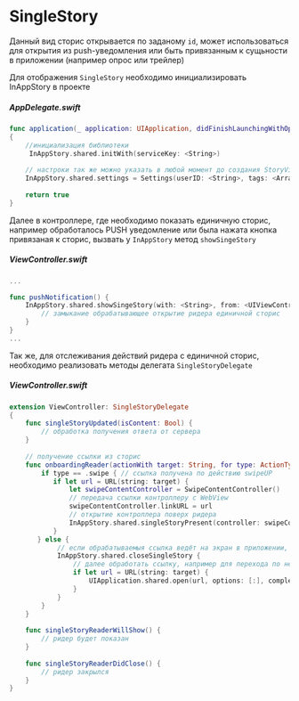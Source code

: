 # SingleStory

Данный вид сторис открывается по заданому `id`, может использоваться для открытия из push-уведомления или быть привязанным к сущьности в приложении (например опрос или трейлер)

Для отображения `SingleStory` необходимо инициализировать InAppStory в проекте

##### AppDelegate.swift
```swift
func application(_ application: UIApplication, didFinishLaunchingWithOptions launchOptions: [UIApplication.LaunchOptionsKey: Any]?) -> Bool
{
    //инициализация библиотеки
     InAppStory.shared.initWith(serviceKey: <String>)
     
    // настроки так же можно указать в любой момент до создания StoryView или вызова отдельных сторис 
    InAppStory.shared.settings = Settings(userID: <String>, tags: <Array<String>>)
    
    return true
}
```

Далее в контроллере, где необходимо показать единичную сторис, например обработалось PUSH уведомление или была нажата кнопка привязаная к сторис, вызвать у `InAppStory` метод `showSingeStory`

##### ViewController.swift
```swift 
... 

func pushNotification() {
    InAppStory.shared.showSingeStory(with: <String>, from: <UIViewController>, delegate: <SingleStoryDelegate>) {
        // замыкание обрабатывающее открытие ридера единичной сторис
    }
}
...
```
Так же, для отслеживания действий ридера с единичной сторис, необходимо реализовать методы делегата `SingleStoryDelegate`

##### ViewController.swift
```swift 
extension ViewController: SingleStoryDelegate
{
    func singleStoryUpdated(isContent: Bool) {
        // обработка получения ответа от сервера
    }
    
    // получение ссылки из сторис
    func onboardingReader(actionWith target: String, for type: ActionType) {
        if type == .swipe { // ссылка получена по действию swipeUP
           if let url = URL(string: target) {
               let swipeContentController = SwipeContentController()
               // передача ссылки контроллеру с WebView
               swipeContentController.linkURL = url
               // открытие контроллера поверх ридера
               InAppStory.shared.singleStoryPresent(controller: swipeContentController)
           }
       } else {
            // если обрабатываемыя ссылка ведёт на экран в приложении, желательно закрыть ридер
            InAppStory.shared.closeSingleStory {
                // далее обработать ссылку, например для перехода по ней в safari
                if let url = URL(string: target) {
                    UIApplication.shared.open(url, options: [:], completionHandler: nil)
                }
            }
        }
    }
    
    func singleStoryReaderWillShow() { 
        // ридер будет показан
    }
    
    func singleStoryReaderDidClose() { 
        // ридер закрылся
    }
}
```